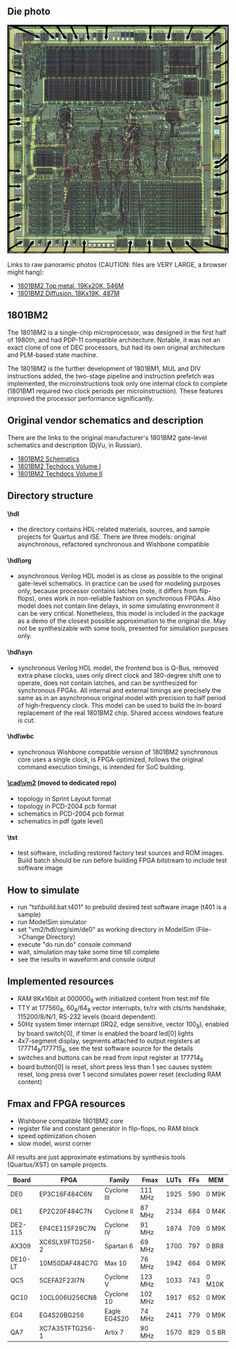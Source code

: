 ## Die photo

![Die photo](/vm2/img/vm2a.jpg)

Links to raw panoramic photos (CAUTION: files are VERY LARGE, a browser might hang):
- [1801BM2 Top metal, 19Kx20K, 546M](http://www.1801bm1.com/files/retro/1801/images/vm2a-met.jpg)
- [1801BM2 Diffusion, 18Kx19K, 487M](http://www.1801bm1.com/files/retro/1801/images/vm2a-dif.jpg)

## 1801BM2

The 1801BM2 is a single-chip microprocessor, was designed in the first half of 1980th, and
had PDP-11 compatible architecture. Notable, it was not an exact clone of one of 
DEC processors, but had its own original architecture and PLM-based state machine. 

The 1801BM2 is the further development of 1801BM1, MUL and DIV instructions added, the
two-stage pipeline and instruction prefetch was implemented, the microinstructions
took only one internal clock to complete (1801BM1 required two clock periods per
microinstruction). These features improved the processor performance significantly.

## Original vendor schematics and description
There are the links to the original manufacturer's 1801BM2 gate-level schematics and description (DjVu, in Russian).
- [1801BM2 Schematics](http://www.1801bm1.com/files/retro/1801/vm2/Doc/1801BM2_schematics.djvu)
- [1801BM2 Techdocs Volume I](http://www.1801bm1.com/files/retro/1801/vm2/Doc/1801BM2_description_vol1.djvu)
- [1801BM2 Techdocs Volume II](http://www.1801bm1.com/files/retro/1801/vm2/Doc/1801BM2_description_vol2.djvu)

## Directory structure
#### \hdl
- the directory contains HDL-related materials, sources, and sample projects for Quartus and ISE.
There are three models: original asynchronous, refactored synchronous and Wishbone compatible

#### \hdl\org
- asynchronous Verilog HDL model is as close as possible to the original gate-level schematics.
In practice can be used for modeling purposes only, because processor contains latches (note,
it differs from flip-flops), ones work in non-reliable fashion on synchronous FPGAs. Also model
does not contain line delays, in some simulating environment it can be very critical. Nonetheless,
this model is included in the package as a demo of the closest possible approximation to the original die.
May not be synthesizable with some tools, presented for simulation purposes only.

#### \hdl\syn
- synchronous Verilog HDL model, the frontend bus is Q-Bus, removed extra phase clocks, uses only
direct clock and 180-degree shift one to operate, does not contain latches, and can be synthesized
for synchronous FPGAs. All internal and external timings are precisely the same as in an asynchronous
original model with precision to half period of high-frequency clock. This model can be used
to build the in-board replacement of the real 1801BM2 chip. Shared access windows feature is cut.

#### \hdl\wbc
- synchronous Wishbone compatible version of 1801BM2 synchronous core uses a single clock,
is FPGA-optimized, follows the original command execution timings, is intended for SoC building.

#### [\cad\vm2](https://github.com/1801BM1/cad11/tree/master/vm2) (moved to dedicated repo)
- topology in Sprint Layout format
- topology in PCD-2004 pcb format
- schematics in PCD-2004 pcb format
- schematics in pdf (gate level)

#### \tst
- test software, including restored factory test sources and ROM images. Build batch should
be run before building FPGA bitstream to include test software image

## How to simulate
- run "tst\build.bat t401" to prebuild desired test software image (t401 is a sample)
- run ModelSim simulator
- set "vm2/hdl/org/sim/de0" as working directory in ModelSim (File->Change Directory)
- execute "do run.do" console command
- wait, simulation may take some time till complete
- see the results in waveform and console output

## Implemented resources
- RAM 8Kx16bit at 000000<sub>8</sub> with initialized content from test.mif file
- TTY at 177560<sub>8</sub>, 60<sub>8</sub>/64<sub>8</sub> vector interrupts, 
  tx/rx with cts/rts handshake, 115200/8/N/1, RS-232 levels (board dependent).
- 50Hz system timer interrupt (IRQ2, edge sensitive, vector 100<sub>8</sub>),
  enabled by board switch[0], if timer is enabled the board led[0] lights
- 4x7-segment display, segments attached to output registers at 177714<sub>8</sub>/177715<sub>8</sub>,
  see the test software source for the details
- switches and buttons can be read from input register at 177714<sub>8</sub>
- board button[0] is reset, short press less than 1 sec causes system reset, 
  long press over 1 second simulates power reset (excluding RAM content)

## Fmax and FPGA resources
- Wishbone compatible 1801BM2 core
- register file and constant generator in flip-flops, no RAM block
- speed optimization chosen
- slow model, worst corner

All results are just approximate estimations by synthesis tools (Quartus/XST) on sample
projects.

| Board   | FPGA            | Family       | Fmax    | LUTs | FFs  | MEM    |
|---------|-----------------|--------------|---------|------|------|--------|
| DE0     | EP3C16F484C6N   | Cyclone III  | 111 MHz | 1925 | 590  | 0 M9K  |
| DE1     | EP2C20F484C7N   | Cyclone II   | 87 MHz  | 2134 | 684  | 0 M4K  |
| DE2-115 | EP4CE115F29C7N  | Cyclone IV   | 91 MHz  | 1874 | 709  | 0 M9K  |
| AX309   | XC6SLX9FTG256-2 | Spartan 6    | 69 MHz  | 1700 | 797  | 0 BR8  |
| DE10-LT | 10M50DAF484C7G  | Max 10       | 76 MHz  | 1942 | 664  | 0 M9K  |
| QC5     | 5CEFA2F23I7N    | Cyclone V    | 123 MHz | 1033 | 743  | 0 M10K |
| QC10    | 10CL006U256CN8  | Cyclone 10   | 102 MHz | 1917 | 652  | 0 M9K  |
| EG4     | EG4S20BG256     | Eagle EG4S20 | 74 MHz  | 2411 | 779  | 0 M9K  |
| QA7     | XC7A35TFTG256-1 | Artix 7      | 90 MHz  | 1570 | 829  | 0.5 BR |
